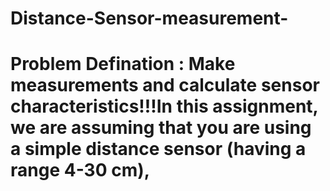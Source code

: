 # Distance-Sensor-measurement-

 # Problem Defination : Make measurements and calculate sensor characteristics!!!In this assignment, we are assuming that you are using a simple distance sensor (having a range 4-30 cm),
  
